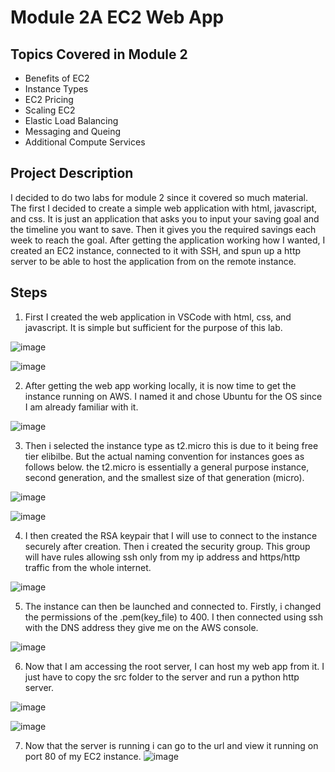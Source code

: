 # Module 2A EC2 Web App

## Topics Covered in Module 2
- Benefits of EC2
- Instance Types
- EC2 Pricing
- Scaling EC2
- Elastic Load Balancing
- Messaging and Queing
- Additional Compute Services

## Project Description
I decided to do two labs for module 2 since it covered so much material. The first I decided to create a simple web application with html, javascript, and css. It is just an application that asks you to input your saving goal and the timeline you want to save. Then it gives you the required savings each week to reach the goal. After getting the application working how I wanted, I created an EC2 instance, connected to it with SSH, and spun up a http server to be able to host the application from on the remote instance.

## Steps
1. First I created the web application in VSCode with html, css, and javascript. It is simple but sufficient for the purpose of this lab.
   
![image](https://github.com/user-attachments/assets/47756a0f-22f5-4d1f-87b9-1c4c199ac808)

![image](https://github.com/user-attachments/assets/6635ac58-b84d-44f3-8610-4551cdebbbe4)

2. After getting the web app working locally, it is now time to get the instance running on AWS. I named it and chose Ubuntu for the OS since I am already familiar with it.

![image](https://github.com/user-attachments/assets/e585e1c1-00fc-4fda-9171-14cdca6b28a6)

3. Then i selected the instance type as t2.micro this is due to it being free tier elibilbe. But the actual naming convention for instances goes as follows below. the t2.micro is essentially a general purpose instance, second generation, and the smallest size of that generation (micro).
   
![image](https://github.com/user-attachments/assets/33d2e448-66d1-41d3-acbd-1f86630e7eeb)

![image](https://github.com/user-attachments/assets/a3b8b2a6-6679-4208-b06b-9a00d84e99bd)

4. I then created the RSA keypair that I will use to connect to the instance securely after creation. Then i created the security group. This group will have rules allowing ssh only from my ip address and https/http traffic from the whole internet.
   
![image](https://github.com/user-attachments/assets/1ead3a34-f1dd-48eb-937f-602229946d44)

5. The instance can then be launched and connected to. Firstly, i changed the permissions of the .pem(key_file) to 400. I then connected using ssh with the DNS address they give me on the AWS console.
   
![image](https://github.com/user-attachments/assets/f907f180-99db-4d91-8aa6-46ae157e7dbb)

6. Now that I am accessing the root server, I can host my web app from it. I just have to copy the src folder to the server and run a python http server.
   
![image](https://github.com/user-attachments/assets/b70e477c-85de-46d5-9d75-4a442bcd73e0)

![image](https://github.com/user-attachments/assets/90ba7697-706e-4555-b4c0-4b1891bb17bb)


7. Now that the server is running i can go to the url and view it running on port 80 of my EC2 instance.
![image](https://github.com/user-attachments/assets/1ba2b802-127a-4476-ba09-3dd040356cfa)
